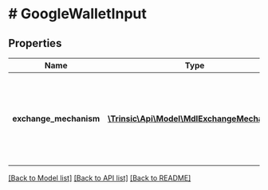 # # GoogleWalletInput

## Properties

Name | Type | Description | Notes
------------ | ------------- | ------------- | -------------
**exchange_mechanism** | [**\Trinsic\Api\Model\MdlExchangeMechanism**](MdlExchangeMechanism.md) | The exchange mechanism to use for this Google Wallet verification.              Use &#x60;DigitalCredentialsApi&#x60; for Digital Credentials API on web, or &#x60;NativeApp&#x60; for a native Android app. | [optional]

[[Back to Model list]](../../README.md#models) [[Back to API list]](../../README.md#endpoints) [[Back to README]](../../README.md)
